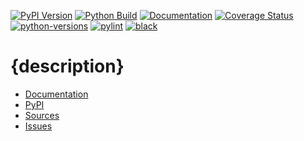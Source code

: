 [![PyPI Version](https://badge.fury.io/py/{name}.svg)](https://badge.fury.io/py/{name})
[![Python Build](https://github.com/{user}/{name}/actions/workflows/main.yml/badge.svg)](https://github.com/{user}/{name}/actions/workflows/main.yml)
[![Documentation](https://readthedocs.org/projects/{name}/badge/?version=latest)](https://{name}.readthedocs.io/en/latest/?badge=latest)
[![Coverage Status](https://coveralls.io/repos/github/{user}/{name}/badge.svg?branch=main)](https://coveralls.io/github/{user}/{name}?branch=main)
[![python-versions](https://img.shields.io/pypi/pyversions/{name}.svg)](https://pypi.python.org/pypi/{name})
[![pylint](https://img.shields.io/badge/linter-pylint-%231674b1?style=flat)](https://www.pylint.org/)
[![black](https://img.shields.io/badge/code%20style-black-000000.svg)](https://github.com/psf/black)

# {description}

* [Documentation](https://{name}.readthedocs.io/en/latest/)
* [PyPI](https://pypi.org/project/{name}/)
* [Sources](https://github.com/{user}/{name})
* [Issues](https://github.com/{user}/{name}/issues)
